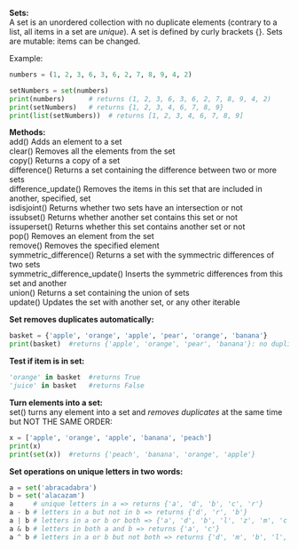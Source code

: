 **Sets:**  
A set is an unordered collection with no duplicate elements (contrary to a list, all items in a set are *unique*). A set is defined by curly brackets {}. Sets are mutable: items can be changed.

Example:
```py
numbers = (1, 2, 3, 6, 3, 6, 2, 7, 8, 9, 4, 2)

setNumbers = set(numbers)
print(numbers)      # returns (1, 2, 3, 6, 3, 6, 2, 7, 8, 9, 4, 2)
print(setNumbers)   # returns {1, 2, 3, 4, 6, 7, 8, 9}
print(list(setNumbers))  # returns [1, 2, 3, 4, 6, 7, 8, 9]
```

**Methods:**  
add()        Adds an element to a set  
clear()      Removes all the elements from the set  
copy()       Returns a copy of a set  
difference()  Returns a set containing the difference between two or more sets  
difference_update() Removes the items in this set that are included in another, specified, set  
isdisjoint()  Returns whether two sets have an intersection or not  
issubset()    Returns whether another set contains this set or not  
issuperset()  Returns whether this set contains another set or not  
pop()         Removes an element from the set  
remove()      Removes the specified element  
symmetric_difference()  Returns a set with the symmectric differences of two sets  
symmetric_difference_update() Inserts the symmetric differences from this set and another  
union()     Returns a set containing the union of sets  
update()    Updates the set with another set, or any other iterable  

**Set removes duplicates automatically:**  
```py
basket = {'apple', 'orange', 'apple', 'pear', 'orange', 'banana'}
print(basket)  #returns {'apple', 'orange', 'pear', 'banana'}: no duplicates
```

**Test if item is in set:**  
```py
'orange' in basket  #returns True
'juice' in basket   #returns False
```
**Turn elements into a set:**  
set() turns any element into a set and *removes duplicates* at the same time but NOT THE SAME ORDER:  
```py
x = ['apple', 'orange', 'apple', 'banana', 'peach']
print(x)
print(set(x))  #returns {'peach', 'banana', 'orange', 'apple'}
```
**Set operations on unique letters in two words:**  
```py
a = set('abracadabra')
b = set('alacazam')
a     # unique letters in a => returns {'a', 'd', 'b', 'c', 'r'}
a - b # letters in a but not in b => returns {'d', 'r', 'b'}
a | b # letters in a or b or both => {'a', 'd', 'b', 'l', 'z', 'm', 'c', 'r'}
a & b # letters in both a and b => returns {'a', 'c'}
a ^ b # letters in a or b but not both => returns {'d', 'm', 'b', 'l', 'r', 'z'}
```

